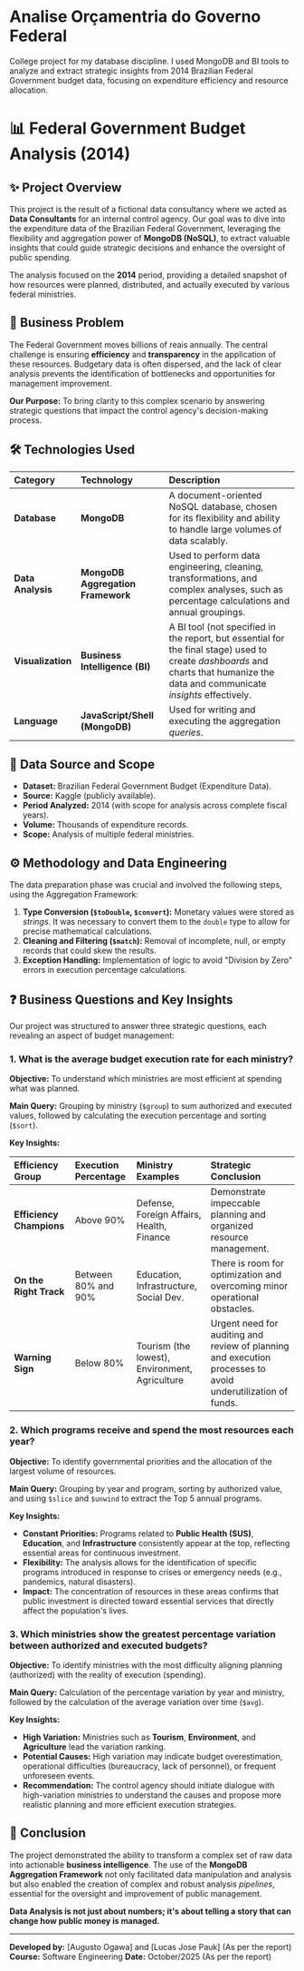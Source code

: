 # Analise Orçamentria do Governo Federal
College project for my database discipline. I used MongoDB and BI tools to analyze and extract strategic insights from 2014 Brazilian Federal Government budget data, focusing on expenditure efficiency and resource allocation. 

# 📊 Federal Government Budget Analysis (2014)

## ✨ Project Overview

This project is the result of a fictional data consultancy where we acted as **Data Consultants** for an internal control agency. Our goal was to dive into the expenditure data of the Brazilian Federal Government, leveraging the flexibility and aggregation power of **MongoDB (NoSQL)**, to extract valuable insights that could guide strategic decisions and enhance the oversight of public spending.

The analysis focused on the **2014** period, providing a detailed snapshot of how resources were planned, distributed, and actually executed by various federal ministries.

## 🎯 Business Problem

The Federal Government moves billions of reais annually. The central challenge is ensuring **efficiency** and **transparency** in the application of these resources. Budgetary data is often dispersed, and the lack of clear analysis prevents the identification of bottlenecks and opportunities for management improvement.

**Our Purpose:** To bring clarity to this complex scenario by answering strategic questions that impact the control agency's decision-making process.

## 🛠️ Technologies Used

| Category | Technology | Description |
| :--- | :--- | :--- |
| **Database** | **MongoDB** | A document-oriented NoSQL database, chosen for its flexibility and ability to handle large volumes of data scalably. |
| **Data Analysis** | **MongoDB Aggregation Framework** | Used to perform data engineering, cleaning, transformations, and complex analyses, such as percentage calculations and annual groupings. |
| **Visualization** | **Business Intelligence (BI)** | A BI tool (not specified in the report, but essential for the final stage) used to create *dashboards* and charts that humanize the data and communicate *insights* effectively. |
| **Language** | **JavaScript/Shell (MongoDB)** | Used for writing and executing the aggregation *queries*. |

## 💾 Data Source and Scope

*   **Dataset:** Brazilian Federal Government Budget (Expenditure Data).
*   **Source:** Kaggle (publicly available).
*   **Period Analyzed:** 2014 (with scope for analysis across complete fiscal years).
*   **Volume:** Thousands of expenditure records.
*   **Scope:** Analysis of multiple federal ministries.

## ⚙️ Methodology and Data Engineering

The data preparation phase was crucial and involved the following steps, using the Aggregation Framework:

1.  **Type Conversion (`$toDouble`, `$convert`):** Monetary values were stored as *strings*. It was necessary to convert them to the `double` type to allow for precise mathematical calculations.
2.  **Cleaning and Filtering (`$match`):** Removal of incomplete, null, or empty records that could skew the results.
3.  **Exception Handling:** Implementation of logic to avoid "Division by Zero" errors in execution percentage calculations.

## ❓ Business Questions and Key Insights

Our project was structured to answer three strategic questions, each revealing an aspect of budget management:

### 1. What is the average budget execution rate for each ministry?

**Objective:** To understand which ministries are most efficient at spending what was planned.

**Main Query:** Grouping by ministry (`$group`) to sum authorized and executed values, followed by calculating the execution percentage and sorting (`$sort`).

**Key Insights:**

| Efficiency Group | Execution Percentage | Ministry Examples | Strategic Conclusion |
| :--- | :--- | :--- | :--- |
| **Efficiency Champions** | Above 90% | Defense, Foreign Affairs, Health, Finance | Demonstrate impeccable planning and organized resource management. |
| **On the Right Track** | Between 80% and 90% | Education, Infrastructure, Social Dev. | There is room for optimization and overcoming minor operational obstacles. |
| **Warning Sign** | Below 80% | Tourism (the lowest), Environment, Agriculture | Urgent need for auditing and review of planning and execution processes to avoid underutilization of funds. |

### 2. Which programs receive and spend the most resources each year?

**Objective:** To identify governmental priorities and the allocation of the largest volume of resources.

**Main Query:** Grouping by year and program, sorting by authorized value, and using `$slice` and `$unwind` to extract the Top 5 annual programs.

**Key Insights:**

*   **Constant Priorities:** Programs related to **Public Health (SUS)**, **Education**, and **Infrastructure** consistently appear at the top, reflecting essential areas for continuous investment.
*   **Flexibility:** The analysis allows for the identification of specific programs introduced in response to crises or emergency needs (e.g., pandemics, natural disasters).
*   **Impact:** The concentration of resources in these areas confirms that public investment is directed toward essential services that directly affect the population's lives.

### 3. Which ministries show the greatest percentage variation between authorized and executed budgets?

**Objective:** To identify ministries with the most difficulty aligning planning (authorized) with the reality of execution (spending).

**Main Query:** Calculation of the percentage variation by year and ministry, followed by the calculation of the average variation over time (`$avg`).

**Key Insights:**

*   **High Variation:** Ministries such as **Tourism**, **Environment**, and **Agriculture** lead the variation ranking.
*   **Potential Causes:** High variation may indicate budget overestimation, operational difficulties (bureaucracy, lack of personnel), or frequent unforeseen events.
*   **Recommendation:** The control agency should initiate dialogue with high-variation ministries to understand the causes and propose more realistic planning and more efficient execution strategies.

## 🚀 Conclusion

The project demonstrated the ability to transform a complex set of raw data into actionable **business intelligence**. The use of the **MongoDB Aggregation Framework** not only facilitated data manipulation and analysis but also enabled the creation of complex and robust analysis *pipelines*, essential for the oversight and improvement of public management.

**Data Analysis is not just about numbers; it's about telling a story that can change how public money is managed.**

---

**Developed by:** [Augusto Ogawa] and [Lucas Jose Pauk] (As per the report)
**Course:** Software Engineering
**Date:** October/2025 (As per the report)
